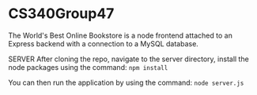 # CS340Group47

The World's Best Online Bookstore is a node frontend attached to an Express backend with a connection to a MySQL database.

SERVER
After cloning the repo, navigate to the server directory, install the node packages using the command:
`npm install`

You can then run the application by using the command:
`node server.js`